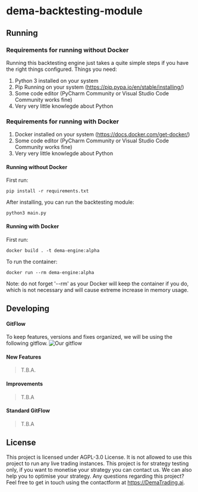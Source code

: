 # dema-backtesting-module

## Running
### Requirements for running without Docker
Running this backtesting engine just takes a quite simple steps if you have the right things configured. Things you need:
1. Python 3 installed on your system
2. Pip Running on your system (https://pip.pypa.io/en/stable/installing/)
3. Some code editor (PyCharm Community or Visual Studio Code Community works fine)
4. Very very little knowlegde about Python

### Requirements for running with Docker
1. Docker installed on your system (https://docs.docker.com/get-docker/)
2. Some code editor (PyCharm Community or Visual Studio Code Community works fine)
3. Very very little knowlegde about Python


#### Running without Docker
First run:
```` 
pip install -r requirements.txt
````

After installing, you can run the backtesting module:
````
python3 main.py
````

#### Running with Docker
First run:
```` 
docker build . -t dema-engine:alpha
````

To run the container: 
````
docker run --rm dema-engine:alpha
````

Note: do not forget '--rm' as your Docker will keep the container if you do, which is not necessary and will cause extreme increase in memory usage.
## Developing
#### GitFlow
To keep features, versions and fixes organized, we will be using the following gitflow.
![Our gitflow](https://images.prismic.io/clubhouse/e02ba62c-26e6-4250-acff-1b2c93ecc789_image-32.png)

#### New Features
> T.B.A.

#### Improvements
> T.B.A

#### Standard GitFlow
> T.B.A

## License
This project is licensed under AGPL-3.0 License. It is not allowed to use this project to run any live trading instances. This project is for strategy testing only, if you want to monetise your strategy you can contact us. We can also help you to optimise your strategy. Any questions regarding this project? Feel free to get in touch using the contactform at https://DemaTrading.ai. 
